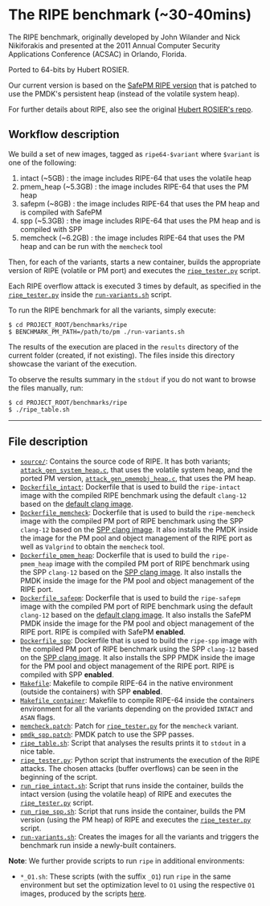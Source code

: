 # The RIPE benchmark (~30-40mins)

The RIPE benchmark, originally developed by John Wilander and Nick Nikiforakis and
presented at the 2011 Annual Computer Security Applications Conference (ACSAC) in Orlando, Florida.

Ported to 64-bits by Hubert ROSIER.

Our current version is based on the [SafePM RIPE version](https://github.com/TUM-DSE/safepm/tree/master/benchmarks/ripe) that is patched to use the PMDK's persistent heap (instead of the volatile system heap).

For further details about RIPE, also see the original [Hubert ROSIER's repo](https://github.com/hrosier/ripe64).

## Workflow description

We build a set of new images, tagged as `ripe64-$variant` where `$variant` is one of the following:
1. intact (~5GB) : the image includes RIPE-64 that uses the volatile heap
2. pmem_heap (~5.3GB) : the image includes RIPE-64 that uses the PM heap
3. safepm (~8GB) : the image includes RIPE-64 that uses the PM heap and is compiled with SafePM
4. spp (~5.3GB) : the image includes RIPE-64 that uses the PM heap and is compiled with SPP
5. memcheck (~6.2GB) : the image includes RIPE-64 that uses the PM heap and can be run with the `memcheck` tool

Then, for each of the variants, starts a new container, builds the appropriate version of RIPE (volatile or PM port) and executes the [`ripe_tester.py`](./ripe_tester.py) script. 

Each RIPE overflow attack is executed 3 times by default, as specified in the [`ripe_tester.py`](./ripe_tester.py) inside the [`run-variants.sh`](./run-variants.sh) script.

To run the RIPE benchmark for all the variants, simply execute:
```
$ cd PROJECT_ROOT/benchmarks/ripe
$ BENCHMARK_PM_PATH=/path/to/pm ./run-variants.sh
```

The results of the execution are placed in the `results` directory of the current folder (created, if not existing).
The files inside this directory showcase the variant of the execution.

To observe the results summary in the `stdout` if you do not want to browse the files manually, run:
```
$ cd PROJECT_ROOT/benchmarks/ripe
$ ./ripe_table.sh
```

---

## File description
- [`source/`](./source/): Contains the source code of RIPE. It has both variants; [`attack_gen_system_heap.c`](./source/attack_gen_system_heap.c), that uses the volatile system heap, and the ported PM version, [`attack_gen_pmemobj_heap.c`](./source/attack_gen_pmemobj_heap.c), that uses the PM heap.
- [`Dockerfile_intact`](./Dockerfile_intact): Dockerfile that is used to build the `ripe-intact` image with the compiled RIPE benchmark using the default `clang-12` based on the [default clang image](../../utils/docker/compiler_images/).
- [`Dockerfile_memcheck`](./Dockerfile_memcheck): Dockerfile that is used to build the `ripe-memcheck` image with the compiled PM port of RIPE benchmark using the SPP `clang-12` based on the [SPP clang image](../../utils/docker/compiler_images/). It also installs the PMDK inside the image for the PM pool and object management of the RIPE port as well as `Valgrind` to obtain the `memcheck` tool. 
- [`Dockerfile_pmem_heap`](./Dockerfile_pmem_heap): Dockerfile that is used to build the `ripe-pmem_heap` image with the compiled PM port of RIPE benchmark using the SPP `clang-12` based on the [SPP clang image](../../utils/docker/compiler_images/). It also installs the PMDK inside the image for the PM pool and object management of the RIPE port.
- [`Dockerfile_safepm`](./Dockerfile_safepm): Dockerfile that is used to build the `ripe-safepm` image with the compiled PM port of RIPE benchmark using the default `clang-12` based on the [default clang image](../../utils/docker/compiler_images/). It also installs the SafePM PMDK inside the image for the PM pool and object management of the RIPE port. RIPE is compiled with SafePM **enabled**.
- [`Dockerfile_spp`](./Dockerfile_spp): Dockerfile that is used to build the `ripe-spp` image with the compiled PM port of RIPE benchmark using the SPP `clang-12` based on the [SPP clang image](../../utils/docker/compiler_images/). It also installs the SPP PMDK inside the image for the PM pool and object management of the RIPE port. RIPE is compiled with SPP **enabled**.
- [`Makefile`](./Makefile): Makefile to compile RIPE-64 in the native environment (outside the containers) with SPP **enabled**.
- [`Makefile_container`](./Makefile_container): Makefile to compile RIPE-64 inside the containers environment for all the variants depending on the provided `INTACT` and `ASAN` flags.
- [`memcheck.patch`](./memcheck.patch): Patch for [`ripe_tester.py`](./ripe_tester.py) for the `memcheck` variant.
- [`pmdk_spp.patch`](./pmdk_spp.patch): PMDK patch to use the SPP passes.
- [`ripe_table.sh`](./ripe_table.sh): Script that analyses the results prints it to `stdout` in a nice table.
- [`ripe_tester.py`](./ripe_tester.py): Python script that instruments the execution of the RIPE attacks. The chosen attacks (buffer overflows) can be seen in the beginning of the script.
- [`run_ripe_intact.sh`](./run_ripe_intact.sh): Script that runs inside the container, builds the intact version (using the volatile heap) of RIPE and executes the [`ripe_tester.py`](./ripe_tester.py) script.
- [`run_ripe_spp.sh`](./run_ripe_spp.sh): Script that runs inside the container, builds the PM version (using the PM heap) of RIPE and executes the [`ripe_tester.py`](./ripe_tester.py) script.
- [`run-variants.sh`](./run-variants.sh): Creates the images for all the variants and triggers the benchmark run inside a newly-built containers.

**Note**: We further provide scripts to run `ripe` in additional environments:
- `*_O1.sh`: These scripts (with the suffix `_O1`) run `ripe` in the same environment but set the optimization level to `O1` using the respective `O1` images, produced by the scripts [here](../../utils/docker/packaged_environments/).
